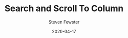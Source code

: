 ---
path: "/code/devextreme-datagrid-column-search"
date: "2020-04-17"
title: Search and Scroll To Column
description: "Adding an input box to the toolbar so that users can search for, and scroll to, the correct part of the grid"
author: "Steven Fewster"
category: "code"
cover: mac-and-code.jpg
---
